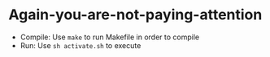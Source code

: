 # Again-you-are-not-paying-attention

+ Compile: Use `make` to run Makefile in order to compile
+ Run: Use `sh activate.sh` to execute

